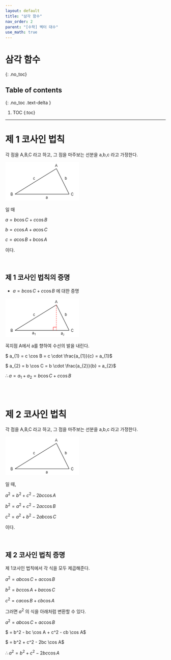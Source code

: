 ```yaml
---
layout: default
title: "삼각 함수"
nav_order: 2
parent: "[수학] 벡터 대수"
use_math: true
---
```


# 삼각 함수
{: .no_toc}

## Table of contents
{: .no_toc .text-delta }

1. TOC
{:toc}

---

# 제 1 코사인 법칙

각 점을 A,B,C 라고 하고, 그 점을 마주보는 선분을 a,b,c 라고 가정한다.

<img src="/images/trigon/trigonometric_first_cos_rule.png">

일 때

$a = b \cos C + c \cos B$

$b = c \cos A + a \cos C$

$c = a \cos B + b \cos A$

이다.

&nbsp;<br/>


## 제 1 코사인 법칙의 증명

* $a = b \cos C + c \cos B$ 에 대한 증명

<img src="/images/trigon/trigonometric_first_cos_rule_proof.png">

꼭지점 A에서 a를 향하여 수선의 발을 내린다.

$ a_{1} = c \cos B = c \cdot \frac{a_{1}}{c} = a_{1}$

$ a_{2} = b \cos C = b \cdot \frac{a_{2}}{b} = a_{2}$

$\therefore a = a_{1} + a_{2} = b \cos C + c \cos B$

&nbsp;<br/>
&nbsp;<br/>

# 제 2 코사인 법칙

각 점을 A,B,C 라고 하고, 그 점을 마주보는 선분을 a,b,c 라고 가정한다.

<img src="/images/trigon/trigonometric_first_cos_rule.png">

일 때,

$a^2 = b^2 + c^2 - 2bc \cos A$

$b^2 = a^2 + c^2 - 2ac \cos B$

$c^2 = a^2 + b^2 - 2ab \cos C$

이다.

&nbsp;<br/>

## 제 2 코사인 법칙 증명

제 1코사인 법칙에서 각 식을 모두 제곱해준다.

$a^2 = ab \cos C + ac \cos B$

$b^2 = bc \cos A + ba \cos C$

$c^2 = ca \cos B + cb \cos A$

그러면 $a^2$ 의 식을 아래처럼 변환할 수 있다.

$a^2 = ab \cos C + ac \cos B$

$ = b^2 - bc \cos A + c^2 - cb \cos A$

$ = b^2 + c^2 - 2bc \cos A$

$\therefore a^2 = b^2 + c^2 - 2bc \cos A$

